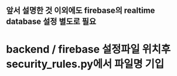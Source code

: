 ## 앞서 설명한 것 이외에도 firebase의 realtime database 설정 별도로 필요

# backend / firebase 설정파일 위치후 security_rules.py에서 파일명 기입
